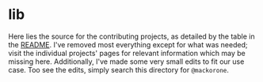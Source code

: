 # lib

Here lies the source for the contributing projects, as detailed by the table in
the [README](https://github.com/mackorone/mms/blob/master/README.md). I've
removed most everything except for what was needed; visit the individual
projects' pages for relevant information which may be missing here.
Additionally, I've made some very small edits to fit our use case. Too see the
edits, simply search this directory for `@mackorone`.
